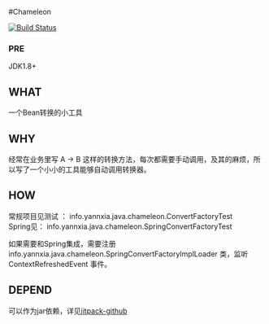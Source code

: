 #Chameleon

[![Build Status](https://travis-ci.org/yannxia/chameleon.svg?branch=master)](https://travis-ci.org/yannxia/chameleon.svg?branch=master)

### PRE
JDK1.8+


## WHAT
一个Bean转换的小工具


## WHY
经常在业务里写 A -> B 这样的转换方法，每次都需要手动调用，及其的麻烦，所以写了一个小小的工具能够自动调用转换器。


## HOW
常规项目见测试 ： info.yannxia.java.chameleon.ConvertFactoryTest   
Spring见： info.yannxia.java.chameleon.SpringConvertFactoryTest   


如果需要和Spring集成，需要注册 info.yannxia.java.chameleon.SpringConvertFactoryImplLoader 类，监听ContextRefreshedEvent 事件。


## DEPEND
可以作为jar依赖，详见[jitpack-github](https://jitpack.io/#yannxia/chameleon/0.1-SNAPSHOT)